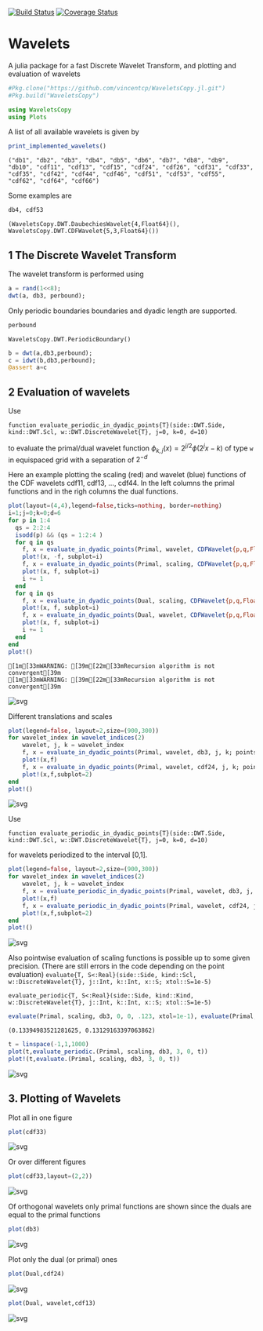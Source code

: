 
[![Build Status](https://travis-ci.org/vincentcp/Wavelets.jl.svg?branch=master)](https://travis-ci.org/vincentcp/Wavelets.jl)
[![Coverage Status](https://coveralls.io/repos/github/vincentcp/Wavelets.jl/badge.svg?branch=master)](https://coveralls.io/github/vincentcp/Wavelets.jl?branch=master)
# Wavelets
A julia package for a fast Discrete Wavelet Transform, and plotting and evaluation of wavelets 


```julia
#Pkg.clone("https://github.com/vincentcp/WaveletsCopy.jl.git")
#Pkg.build("WaveletsCopy")
```


```julia
using WaveletsCopy 
using Plots
```

A list of all available wavelets is given by


```julia
print_implemented_wavelets()
```

    ("db1", "db2", "db3", "db4", "db5", "db6", "db7", "db8", "db9", "db10", "cdf11", "cdf13", "cdf15", "cdf24", "cdf26", "cdf31", "cdf33", "cdf35", "cdf42", "cdf44", "cdf46", "cdf51", "cdf53", "cdf55", "cdf62", "cdf64", "cdf66")


Some examples are


```julia
db4, cdf53
```




    (WaveletsCopy.DWT.DaubechiesWavelet{4,Float64}(), WaveletsCopy.DWT.CDFWavelet{5,3,Float64}())



## 1 The Discrete Wavelet Transform

The wavelet transform is performed using


```julia
a = rand(1<<8);
dwt(a, db3, perbound);
```

Only periodic boundaries boundaries and dyadic length are supported. 


```julia
perbound
```




    WaveletsCopy.DWT.PeriodicBoundary()




```julia
b = dwt(a,db3,perbound);
c = idwt(b,db3,perbound);
@assert a≈c
```

## 2 Evaluation of wavelets

Use

`function evaluate_periodic_in_dyadic_points{T}(side::DWT.Side, kind::DWT.Scl, w::DWT.DiscreteWavelet{T}, j=0, k=0, d=10)`

to evaluate the primal/dual wavelet function $\phi_{k,j}(x) = 2^{j/2}\phi(2^jx-k)$ of type `w` in equispaced grid with a separation of $2^{-d}$

Here an example plotting the scaling (red) and wavelet (blue) functions of the CDF wavelets cdf11, cdf13, ..., cdf44.
In the left columns the primal functions and in the righ columns the dual functions.


```julia
plot(layout=(4,4),legend=false,ticks=nothing, border=nothing)
i=1;j=0;k=0;d=6
for p in 1:4
  qs = 2:2:4
  isodd(p) && (qs = 1:2:4 )
  for q in qs
    f, x = evaluate_in_dyadic_points(Primal, wavelet, CDFWavelet{p,q,Float64}(), j, k, d; points=true)
    plot!(x, -f, subplot=i)
    f, x = evaluate_in_dyadic_points(Primal, scaling, CDFWavelet{p,q,Float64}(), j, k, d; points=true)
    plot!(x, f, subplot=i)
    i += 1
  end
  for q in qs
    f, x = evaluate_in_dyadic_points(Dual, scaling, CDFWavelet{p,q,Float64}(), j, k, d; points=true)
    plot!(x, f, subplot=i)
    f, x = evaluate_in_dyadic_points(Dual, wavelet, CDFWavelet{p,q,Float64}(), j, k, d; points=true)
    plot!(x, f, subplot=i)  
    i += 1
  end
end
plot!()
```

    [1m[33mWARNING: [39m[22m[33mRecursion algorithm is not convergent[39m
    [1m[33mWARNING: [39m[22m[33mRecursion algorithm is not convergent[39m





![svg](README_files/README_16_1.svg)



Different translations and scales


```julia
plot(legend=false, layout=2,size=(900,300))
for wavelet_index in wavelet_indices(2)
    wavelet, j, k = wavelet_index
    f, x = evaluate_in_dyadic_points(Primal, wavelet, db3, j, k; points=true)
    plot!(x,f)
    f, x = evaluate_in_dyadic_points(Primal, wavelet, cdf24, j, k; points=true)
    plot!(x,f,subplot=2)
end
plot!()
```




![svg](README_files/README_18_0.svg)



Use

`function evaluate_periodic_in_dyadic_points{T}(side::DWT.Side, kind::DWT.Scl, w::DWT.DiscreteWavelet{T}, j=0, k=0, d=10)`

for wavelets periodized to the interval [0,1].


```julia
plot(legend=false, layout=2,size=(900,300))
for wavelet_index in wavelet_indices(2)
    wavelet, j, k = wavelet_index
    f, x = evaluate_periodic_in_dyadic_points(Primal, wavelet, db3, j, k; points=true)
    plot!(x,f)
    f, x = evaluate_periodic_in_dyadic_points(Primal, wavelet, cdf24, j, k; points=true)
    plot!(x,f,subplot=2)
end
plot!()
```




![svg](README_files/README_20_0.svg)



Also pointwise evaluation of scaling functions is possible up to some given precision. (There are still errors in the code depending on the point evaluation)
`evaluate{T, S<:Real}(side::Side, kind::Scl, w::DiscreteWavelet{T}, j::Int, k::Int, x::S; xtol::S=1e-5)`

`evaluate_periodic{T, S<:Real}(side::Side, kind::Kind, w::DiscreteWavelet{T}, j::Int, k::Int, x::S; xtol::S=1e-5)`


```julia
evaluate(Primal, scaling, db3, 0, 0, .123, xtol=1e-1), evaluate(Primal, scaling, db3, 0, 0, .123, xtol=1e-4)
```




    (0.13394983521281625, 0.13129163397063862)




```julia
t = linspace(-1,1,1000)
plot(t,evaluate_periodic.(Primal, scaling, db3, 3, 0, t))
plot!(t,evaluate.(Primal, scaling, db3, 3, 0, t))
```




![svg](README_files/README_23_0.svg)



## 3. Plotting of Wavelets

Plot all in one figure


```julia
plot(cdf33)
```




![svg](README_files/README_26_0.svg)



Or over different figures


```julia
plot(cdf33,layout=(2,2))
```




![svg](README_files/README_28_0.svg)



Of orthogonal wavelets only primal functions are shown since the duals are equal to the primal functions


```julia
plot(db3)
```




![svg](README_files/README_30_0.svg)



Plot only the dual (or primal) ones


```julia
plot(Dual,cdf24)
```




![svg](README_files/README_32_0.svg)




```julia
plot(Dual, wavelet,cdf13)
```




![svg](README_files/README_33_0.svg)


